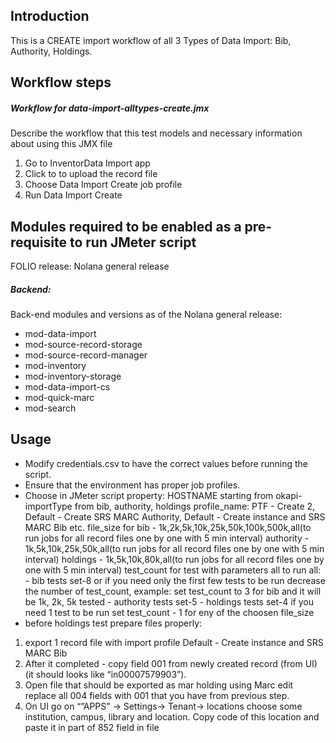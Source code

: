 ## Introduction
This is a CREATE import workflow of all 3 Types of Data Import: Bib, Authority, Holdings.

## Workflow steps
##### Workflow for data-import-alltypes-create.jmx
Describe the workflow that this test models and necessary information about using this JMX file
1. Go to InventorData Import app
2. Click to to upload the record file
3. Choose Data Import Create job profile
4. Run Data Import Create

## Modules required to be enabled as a pre-requisite to run JMeter script
FOLIO release: Nolana general release

##### Backend:
Back-end modules and versions as of the Nolana general release:
- mod-data-import
- mod-source-record-storage
- mod-source-record-manager
- mod-inventory
- mod-inventory-storage
- mod-data-import-cs
- mod-quick-marc
- mod-search

## Usage
- Modify credentials.csv to have the correct values before running the script.
- Ensure that the environment has proper job profiles.
- Choose in JMeter script property:
                         HOSTNAME starting from okapi-
                         importType from bib, authority, holdings
                         profile_name: PTF - Create 2, Default - Create SRS MARC Authority, Default - Create instance and SRS MARC Bib etc.
                         file_size for bib - 1k,2k,5k,10k,25k,50k,100k,500k,all(to run jobs for all record files one by one with 5 min interval)
                                     authority - 1k,5k,10k,25k,50k,all(to run jobs for all record files one by one with 5 min interval)
                                     holdings - 1k,5k,10k,80k,all(to run jobs for all record files one by one with 5 min interval) 
                        test_count for test with parameters all to run all:
                                    - bib tests set-8 or if you need only the first few tests to be run decrease the number of test_count, example: set test_count to 3 for bib and it will be 1k, 2k, 5k tested
                                    - authority tests set-5
                                    - holdings tests set-4
                                if you need 1 test to be run set test_count - 1 for eny of the choosen file_size
- before holdings test prepare files properly: 
1. export 1 record file with import profile Default - Create instance and SRS MARC Bib
2. After it completed - copy field 001 from newly created record (from UI) (it should looks like “in00007579903”).
3. Open file that should be exported as mar holding using Marc edit replace all 004 fields with 001 that you have from previous step.
4. On UI go on “”APPS” -> Settings-> Tenant-> locations choose some institution, campus, library and location. Copy code of this location and paste it in part of 852 field in file

